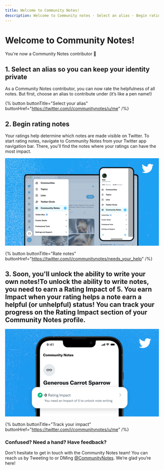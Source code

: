 ```yaml
---
title: Welcome to Community Notes!
description: Welcome to Community notes · Select an alias · Begin rating notes
---
```

# Welcome to Community Notes!

You're now a Community Notes contributor 🎉

## 1. Select an alias so you can keep your identity private

As a Community Notes contributor, you can now rate the helpfulness of all notes. But first, choose an alias to contribute under (it’s like a pen name!)

{% button buttonTitle="Select your alias" buttonHref="https://twitter.com/i/communitynotes/u/me" /%}

## 2. Begin rating notes

Your ratings help determine which notes are made visible on Twitter. To start rating notes, navigate to Community Notes from your Twitter app navigation bar. There, you'll find the notes where your ratings can have the most impact.

![Twitter app with the main navigation menu open. Community Notes option is highlighted.](../images/navigate-to-home.png)

{% button buttonTitle="Rate notes" buttonHref="https://twitter.com/i/communitynotes/needs_your_help" /%}

## 3. Soon, you'll unlock the ability to write your own notes!</strong><label>To unlock the ability to write notes, you need to earn a Rating Impact of 5. You earn Impact when your rating helps a note earn a helpful (or unhelpful) status! You can track your progress on the Rating Impact section of your Community Notes profile.

![Screen showing an anonymous contributor profile. Highlighted section reads: 0 Rating Impact. You need an Impact of 5 to unlock note writing](../images/rating-impact-welcome.png)

{% button buttonTitle="Track your impact" buttonHref="https://twitter.com/i/communitynotes/u/me" /%}

### Confused? Need a hand? Have feedback?

Don’t hesitate to get in touch with the Community Notes team! You can reach us by Tweeting to or DMing
[@CommunityNotes](https://twitter.com/communitynotes). We’re glad you’re here!
